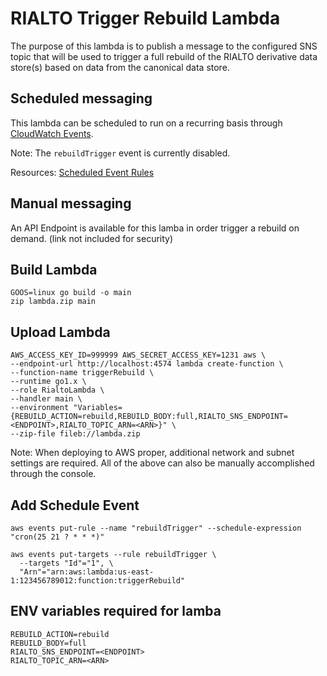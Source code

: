 # RIALTO Trigger Rebuild Lambda

The purpose of this lambda is to publish a message to the configured SNS topic that will be used to trigger a full rebuild of the RIALTO derivative data store(s) based on data from the canonical data store.

## Scheduled messaging

This lambda can be scheduled to run on a recurring basis through [CloudWatch Events](https://docs.aws.amazon.com/AmazonCloudWatch/latest/events/WhatIsCloudWatchEvents.html).

Note: The `rebuildTrigger` event is currently disabled.

Resources: [Scheduled Event Rules](https://docs.aws.amazon.com/AmazonCloudWatch/latest/events/ScheduledEvents.html)

## Manual messaging

An API Endpoint is available for this lamba in order trigger a rebuild on demand. (link not included for security)

## Build Lambda

```
GOOS=linux go build -o main
zip lambda.zip main
```

## Upload Lambda

```
AWS_ACCESS_KEY_ID=999999 AWS_SECRET_ACCESS_KEY=1231 aws \
--endpoint-url http://localhost:4574 lambda create-function \
--function-name triggerRebuild \
--runtime go1.x \
--role RialtoLambda \
--handler main \
--environment "Variables={REBUILD_ACTION=rebuild,REBUILD_BODY:full,RIALTO_SNS_ENDPOINT=<ENDPOINT>,RIALTO_TOPIC_ARN=<ARN>}" \
--zip-file fileb://lambda.zip
```

Note: When deploying to AWS proper, additional network and subnet settings are required. All of the above can also be manually accomplished through the console.

## Add Schedule Event

```
aws events put-rule --name "rebuildTrigger" --schedule-expression "cron(25 21 ? * * *)"
```

```
aws events put-targets --rule rebuildTrigger \
  --targets "Id"="1", \
  "Arn"="arn:aws:lambda:us-east-1:123456789012:function:triggerRebuild"
```

## ENV variables required for lamba

```
REBUILD_ACTION=rebuild
REBUILD_BODY=full
RIALTO_SNS_ENDPOINT=<ENDPOINT>
RIALTO_TOPIC_ARN=<ARN>
```
